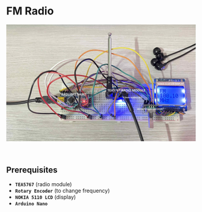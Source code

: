 # FM Radio
![](./picture.jpg)

&nbsp;  

## Prerequisites
- **``TEA5767``** (radio module)
- **``Rotary Encoder``** (to change frequency)
- **``NOKIA 5110 LCD``** (display)
- **``Arduino Nano``**

